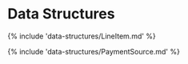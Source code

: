 # Data Structures

{% include 'data-structures/LineItem.md' %}

{% include 'data-structures/PaymentSource.md' %}